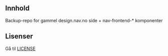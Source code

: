## Innhold

Backup-repo for gammel design.nav.no side + nav-frontend-\* komponenter

## Lisenser

Gå til [LICENSE](https://github.com/navikt/nav-frontend-moduler/blob/master/LICENSE)
